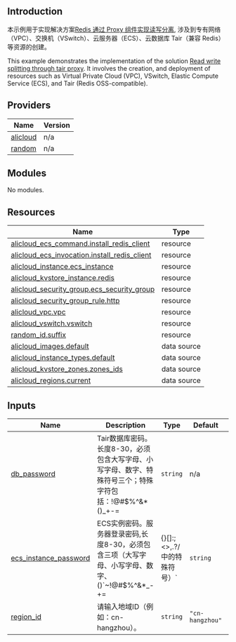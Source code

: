 ## Introduction

<!-- DOCS_DESCRIPTION_CN -->
本示例用于实现解决方案[Redis 通过 Proxy 组件实现读写分离](https://www.aliyun.com/solution/tech-solution/read-write-splitting-through-tair-proxy), 涉及到专有网络（VPC）、交换机（VSwitch）、云服务器（ECS）、云数据库 Tair（兼容 Redis）等资源的创建。
<!-- DOCS_DESCRIPTION_CN -->

<!-- DOCS_DESCRIPTION_EN -->
This example demonstrates the implementation of the solution [Read write splitting through tair proxy](https://www.aliyun.com/solution/tech-solution/read-write-splitting-through-tair-proxy). It involves the creation, and deployment of resources such as Virtual Private Cloud (VPC), VSwitch, Elastic Compute Service (ECS), and Tair (Redis OSS-compatible).
<!-- DOCS_DESCRIPTION_EN -->

<!-- BEGIN_TF_DOCS -->
## Providers

| Name | Version |
|------|---------|
| <a name="provider_alicloud"></a> [alicloud](#provider\_alicloud) | n/a |
| <a name="provider_random"></a> [random](#provider\_random) | n/a |

## Modules

No modules.

## Resources

| Name | Type |
|------|------|
| [alicloud_ecs_command.install_redis_client](https://registry.terraform.io/providers/aliyun/alicloud/latest/docs/resources/ecs_command) | resource |
| [alicloud_ecs_invocation.install_redis_client](https://registry.terraform.io/providers/aliyun/alicloud/latest/docs/resources/ecs_invocation) | resource |
| [alicloud_instance.ecs_instance](https://registry.terraform.io/providers/aliyun/alicloud/latest/docs/resources/instance) | resource |
| [alicloud_kvstore_instance.redis](https://registry.terraform.io/providers/aliyun/alicloud/latest/docs/resources/kvstore_instance) | resource |
| [alicloud_security_group.ecs_security_group](https://registry.terraform.io/providers/aliyun/alicloud/latest/docs/resources/security_group) | resource |
| [alicloud_security_group_rule.http](https://registry.terraform.io/providers/aliyun/alicloud/latest/docs/resources/security_group_rule) | resource |
| [alicloud_vpc.vpc](https://registry.terraform.io/providers/aliyun/alicloud/latest/docs/resources/vpc) | resource |
| [alicloud_vswitch.vswitch](https://registry.terraform.io/providers/aliyun/alicloud/latest/docs/resources/vswitch) | resource |
| [random_id.suffix](https://registry.terraform.io/providers/hashicorp/random/latest/docs/resources/id) | resource |
| [alicloud_images.default](https://registry.terraform.io/providers/aliyun/alicloud/latest/docs/data-sources/images) | data source |
| [alicloud_instance_types.default](https://registry.terraform.io/providers/aliyun/alicloud/latest/docs/data-sources/instance_types) | data source |
| [alicloud_kvstore_zones.zones_ids](https://registry.terraform.io/providers/aliyun/alicloud/latest/docs/data-sources/kvstore_zones) | data source |
| [alicloud_regions.current](https://registry.terraform.io/providers/aliyun/alicloud/latest/docs/data-sources/regions) | data source |

## Inputs

| Name | Description | Type | Default | Required |
|------|-------------|------|---------|:--------:|
| <a name="input_db_password"></a> [db\_password](#input\_db\_password) | Tair数据库密码。长度8-30，必须包含大写字母、小写字母、数字、特殊符号三个；特殊字符包括：!@#$%^&*()\_+-= | `string` | n/a | yes |
| <a name="input_ecs_instance_password"></a> [ecs\_instance\_password](#input\_ecs\_instance\_password) | ECS实例密码。服务器登录密码,长度8-30，必须包含三项（大写字母、小写字母、数字、 ()`~!@#$%^&*_-+=|{}[]:;<>,.?/ 中的特殊符号）` | `string` | n/a | yes |
| <a name="input_region_id"></a> [region\_id](#input\_region\_id) | 请输入地域ID（例如：cn-hangzhou）。 | `string` | `"cn-hangzhou"` | no |
<!-- END_TF_DOCS -->